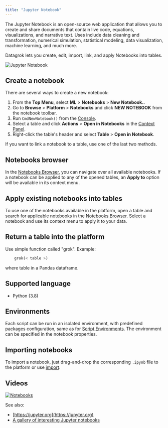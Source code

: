 ```yaml
---
title: "Jupyter Notebook"
---
```


The Jupyter Notebook is an open-source web application that allows you to create and share documents that contain live
code, equations, visualizations, and narrative text. Uses include data cleaning and transformation, numerical
simulation, statistical modeling, data visualization, machine learning, and much more.

Datagrok lets you create, edit, import, link, and apply Notebooks into tables.

![Jupyter Notebook](../uploads/gifs/jupyter-notebooks.gif "Jupyter Notebook")

## Create a notebook

There are several ways to create a new notebook:

1. From the **Top Menu**, select **ML** > **Notebooks** > **New Notebook..**  
2. Go to **Browse** > **Platform** > **Notebooks** and click **NEW NOTEBOOK** from the notebook toolbar.  
3. Run `CmdNewNotebook()` from the 
   [Console](../datagrok/navigation/panels/panels.md#console).  
4. Select a table and click **Actions** > **Open in Notebooks** in the 
   [Context Panel](../datagrok/navigation/panels/panels.md#context-panel).
5. Right-click the table's header and select **Table** > **Open in Notebook**.

If you want to link a notebook to a table, use one of the last two methods.

## Notebooks browser

In the [Notebooks Browser](https://public.datagrok.ai/notebooks), you can navigate over all available notebooks. If a notebook can be applied to any of the opened tables, an **Apply to** option will be available in its context menu.

## Apply existing notebooks into tables

To use one of the notebooks available in the platform, open a table and search for applicable notebooks in
the [Notebooks Browser](https://public.datagrok.ai/notebooks). Select a notebook and use its context menu to apply it to
your data.

## Return a table into the platform

Use simple function called "grok". Example:

```python
    grok(< table >)
```

where table in a Pandas dataframe.

## Supported language

* Python (3.8)

<!--Optionally: R, Julia and JavaScript.-->

## Environments

Each script can be run in an isolated environment, with predefined packages configuration, same as for
[Script Environments](scripting/advanced-scripting/under-the-hood.mdx#environment-isolation). The environment can be specified in the notebook properties.

## Importing notebooks

To import a notebook, just drag-and-drop the corresponding `.ipynb` file to the platform or use
[import](../access/files/files.md).

## Videos

[![Notebooks](../uploads/youtube/visualizations2.png "Open on Youtube")](https://www.youtube.com/watch?v=7MBXWzdC0-I&t=3880s)

See also:

* [https://jupyter.org](https://jupyter.org)
* [A gallery of interesting Jupyter notebooks](https://github.com/jupyter/jupyter/wiki/A-gallery-of-interesting-Jupyter-Notebooks#statistics-machine-learning-and-data-science)
